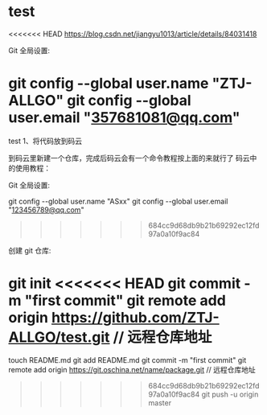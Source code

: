 # test
<<<<<<< HEAD
https://blog.csdn.net/jiangyu1013/article/details/84031418

Git 全局设置:
 
git config --global user.name "ZTJ-ALLGO" 
git config --global user.email "357681081@qq.com"
=======
test
1、将代码放到码云

到码云里新建一个仓库，完成后码云会有一个命令教程按上面的来就行了
码云中的使用教程：
 

Git 全局设置:
 
git config --global user.name "ASxx" 
git config --global user.email "123456789@qq.com"
>>>>>>> 684cc9d68db9b21b69292ec12fd97a0a10f9ac84
 
创建 git 仓库:

git init 
<<<<<<< HEAD
git commit -m "first commit" 
git remote add origin https://github.com/ZTJ-ALLGO/test.git  // 远程仓库地址
=======
touch README.md 
git add README.md 
git commit -m "first commit" 
git remote add origin https://git.oschina.net/name/package.git  // 远程仓库地址
>>>>>>> 684cc9d68db9b21b69292ec12fd97a0a10f9ac84
git push -u origin master
